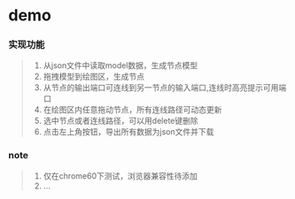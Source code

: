 # demo

### 实现功能
> 1. 从json文件中读取model数据，生成节点模型
> 2. 拖拽模型到绘图区，生成节点
> 3. 从节点的输出端口可连线到另一节点的输入端口,连线时高亮提示可用端口
> 4. 在绘图区内任意拖动节点，所有连线路径可动态更新
> 5. 选中节点或者连线路径，可以用delete键删除
> 6. 点击左上角按钮，导出所有数据为json文件并下载

### note
> 1. 仅在chrome60下测试，浏览器兼容性待添加
> 2. ...
